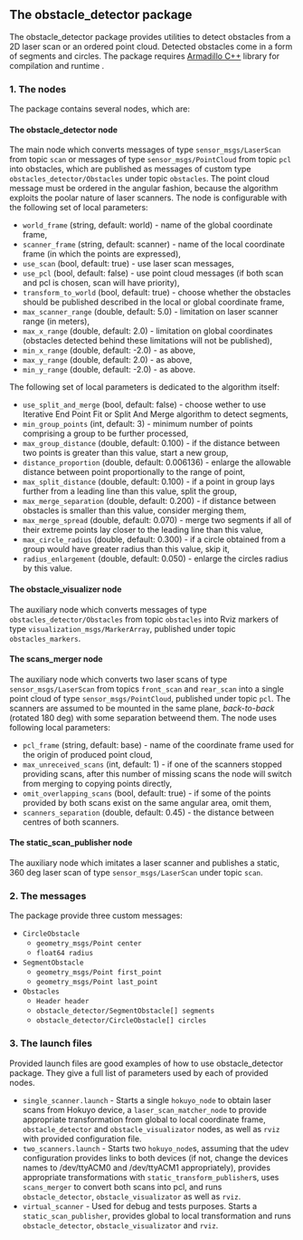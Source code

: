 ## The obstacle_detector package 

The obstacle_detector package provides utilities to detect obstacles from a 2D laser scan or an ordered point cloud. Detected obstacles come in a form of segments and circles. The package requires [Armadillo C++](http://arma.sourceforge.net) library for compilation and runtime .

### 1. The nodes

The package contains several nodes, which are:

#### The obstacle_detector node 
The main node which converts messages of type `sensor_msgs/LaserScan` from topic `scan` or messages of type `sensor_msgs/PointCloud` from topic `pcl` into obstacles, which are published as messages of custom type `obstacles_detector/Obstacles` under topic `obstacles`. The point cloud message must be ordered in the angular fashion, because the algorithm exploits the poolar nature of laser scanners. The node is configurable with the following set of local parameters:

* `world_frame` (string, default: world) - name of the global coordinate frame,
* `scanner_frame` (string, default: scanner) - name of the local coordinate frame (in which the points are expressed),
* `use_scan` (bool, default: true) - use laser scan messages,
* `use_pcl` (bool, default: false) - use point cloud messages (if both scan and pcl is chosen, scan will have priority),
* `transform_to_world` (bool, default: true) - choose whether the obstacles should be published described in the local or global coordinate frame,
* `max_scanner_range` (double, default: 5.0) - limitation on laser scanner range (in meters),
* `max_x_range` (double, default: 2.0) - limitation on global coordinates (obstacles detected behind these limitations will not be published),
* `min_x_range` (double, default: -2.0) - as above,
* `max_y_range` (double, default: 2.0) - as above,
* `min_y_range` (double, default: -2.0) - as above.

The following set of local parameters is dedicated to the algorithm itself:

* `use_split_and_merge` (bool, default: false) - choose wether to use Iterative End Point Fit or Split And Merge algorithm to detect segments,
* `min_group_points` (int, default: 3) - minimum number of points comprising a group to be further processed,
* `max_group_distance` (double, default: 0.100) - if the distance between two points is greater than this value, start a new group,
* `distance_proportion` (double, default: 0.006136) - enlarge the allowable distance between point proportionally to the range of point,
* `max_split_distance` (double, default: 0.100) - if a point in group lays further from a leading line than this value, split the group, 
* `max_merge_separation` (double, default: 0.200) - if distance between obstacles is smaller than this value, consider merging them,
* `max_merge_spread` (double, default: 0.070) - merge two segments if all of their extreme points lay closer to the leading line than this value,
* `max_circle_radius` (double, default: 0.300) - if a circle obtained from a group would have greater radius than this value, skip it, 
* `radius_enlargement` (double, default: 0.050) - enlarge the circles radius by this value.

#### The obstacle_visualizer node
The auxiliary node which converts messages of type `obstacles_detector/Obstacles` from topic `obstacles` into Rviz markers of type `visualization_msgs/MarkerArray`, published under topic `obstacles_markers`.

#### The scans_merger node 
The auxiliary node which converts two laser scans of type `sensor_msgs/LaserScan` from topics `front_scan` and `rear_scan` into a single point cloud of type `sensor_msgs/PointCloud`, published under topic `pcl`. The scanners are assumed to be mounted in the same plane, _back-to-back_ (rotated 180 deg) with some separation betweend them. The node uses following local parameters:

* `pcl_frame` (string, default: base) - name of the coordinate frame used for the origin of produced point cloud,
* `max_unreceived_scans` (int, default: 1) - if one of the scanners stopped providing scans, after this number of missing scans the node will switch from merging to copying points directly,
* `omit_overlapping_scans` (bool, default: true) - if some of the points provided by both scans exist on the same angular area, omit them,
* `scanners_separation` (double, default: 0.45) - the distance between centres of both scanners.

#### The static_scan_publisher node
The auxiliary node which imitates a laser scanner and publishes a static, 360 deg laser scan of type `sensor_msgs/LaserScan` under topic `scan`.

### 2. The messages

The package provide three custom messages:

* `CircleObstacle`
  * `geometry_msgs/Point center`
  * `float64 radius`
* `SegmentObstacle`
  * `geometry_msgs/Point first_point`
  * `geometry_msgs/Point last_point`
* `Obstacles`
  * `Header header`
  * `obstacle_detector/SegmentObstacle[] segments`
  * `obstacle_detector/CircleObstacle[] circles`

### 3. The launch files

Provided launch files are good examples of how to use obstacle_detector package. They give a full list of parameters used by each of provided nodes.

* `single_scanner.launch` - Starts a single `hokuyo_node` to obtain laser scans from Hokuyo device, a `laser_scan_matcher_node` to provide appropriate transformation from global to local coordinate frame, `obstacle_detector` and `obstacle_visualizator` nodes, as well as `rviz` with provided configuration file.
* `two_scanners.launch` - Starts two `hokuyo_node`s, assuming that the udev configuration provides links to both devices (if not, change the devices names to /dev/ttyACM0 and /dev/ttyACM1 appropriately), provides appropriate transformations with `static_transform_publisher`s, uses `scans_merger` to convert both scans into pcl, and runs `obstacle_detector`, `obstacle_visualizator` as well as `rviz`.
* `virtual_scanner` - Used for debug and tests purposes. Starts a `static_scan_publisher`, provides global to local transformation and runs `obstacle_detector`, `obstacle_visualizator` and `rviz`.

